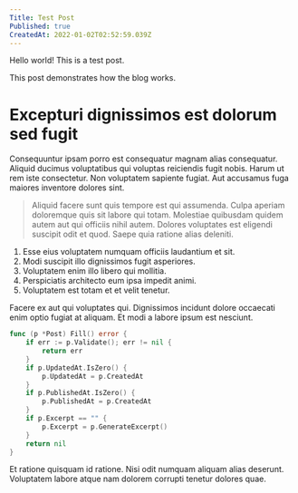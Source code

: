 ```yaml
---
Title: Test Post
Published: true
CreatedAt: 2022-01-02T02:52:59.039Z
---
```

Hello world! This is a test post.

This post demonstrates how the blog works.

# Excepturi dignissimos est dolorum sed fugit

Consequuntur ipsam porro est consequatur magnam alias consequatur. Aliquid ducimus voluptatibus qui voluptas reiciendis fugit nobis. Harum ut rem iste consectetur. Non voluptatem sapiente fugiat. Aut accusamus fuga maiores inventore dolores sint.

> Aliquid facere sunt quis tempore est qui assumenda. Culpa aperiam doloremque quis sit labore qui totam. Molestiae quibusdam quidem autem aut qui officiis nihil autem. Dolores voluptates est eligendi suscipit odit et quod. Saepe quia ratione alias deleniti.

1. Esse eius voluptatem numquam officiis laudantium et sit.
2. Modi suscipit illo dignissimos fugit asperiores.
3. Voluptatem enim illo libero qui mollitia.
4. Perspiciatis architecto eum ipsa impedit animi.
5. Voluptatem est totam et et velit tenetur.

Facere ex aut qui voluptates qui. Dignissimos incidunt dolore occaecati enim optio fugiat at aliquam. Et modi a labore ipsum est nesciunt.

```go
func (p *Post) Fill() error {
	if err := p.Validate(); err != nil {
		return err
	}
	if p.UpdatedAt.IsZero() {
		p.UpdatedAt = p.CreatedAt
	}
	if p.PublishedAt.IsZero() {
		p.PublishedAt = p.CreatedAt
	}
	if p.Excerpt == "" {
		p.Excerpt = p.GenerateExcerpt()
	}
	return nil
}
```

Et ratione quisquam id ratione. Nisi odit numquam aliquam alias deserunt. Voluptatem labore atque nam dolorem corrupti tenetur dolores quae.
